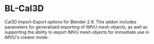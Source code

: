 # BL-Cal3D
Cal3D Import-Export options for Blender 2.9. This addon includes parameters for generalized importing of IMVU mesh objects, as well as supporting the ability to export IMVU mesh objects for immediate use in IMVU's creator mode.
